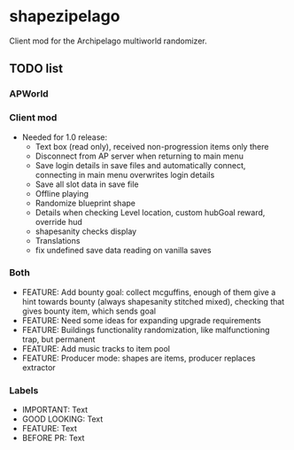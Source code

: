 # shapezipelago
Client mod for the Archipelago multiworld randomizer.

## TODO list
### APWorld
### Client mod
- Needed for 1.0 release:
  - Text box (read only), received non-progression items only there
  - Disconnect from AP server when returning to main menu
  - Save login details in save files and automatically connect, connecting in main menu overwrites login details
  - Save all slot data in save file
  - Offline playing
  - Randomize blueprint shape
  - Details when checking Level location, custom hubGoal reward, override hud
  - shapesanity checks display
  - Translations
  - fix undefined save data reading on vanilla saves
### Both
- FEATURE:      Add bounty goal: collect mcguffins, enough of them give a hint towards bounty (always shapesanity stitched mixed), checking that gives bounty item, which sends goal
- FEATURE:      Need some ideas for expanding upgrade requirements
- FEATURE:      Buildings functionality randomization, like malfunctioning trap, but permanent
- FEATURE:      Add music tracks to item pool
- FEATURE:      Producer mode: shapes are items, producer replaces extractor
### Labels
- IMPORTANT:    Text
- GOOD LOOKING: Text
- FEATURE:      Text
- BEFORE PR:    Text

